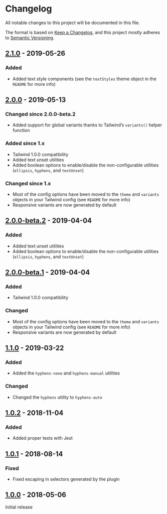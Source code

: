# Changelog

All notable changes to this project will be documented in this file.

The format is based on [Keep a Changelog](https://keepachangelog.com/en/1.0.0/),
and this project mostly adheres to [Semantic Versioning](https://semver.org/spec/v2.0.0.html).

## [2.1.0] - 2019-05-26

### Added
- Added text style components (see the `textStyles` theme object in the `README` for more info)

## [2.0.0] - 2019-05-13

### Changed since 2.0.0-beta.2
- Added support for global variants thanks to Tailwind’s `variants()` helper function

### Added since 1.x
- Tailwind 1.0.0 compatibility
- Added text unset utilities
- Added boolean options to enable/disable the non-configurable utilities (`ellipsis`, `hyphens`, and `textUnset`)

### Changed since 1.x
- Most of the config options have been moved to the `theme` and `variants` objects in your Tailwind config (see `README` for more info)
- Responsive variants are now generated by default

## [2.0.0-beta.2] - 2019-04-04

### Added
- Added text unset utilities
- Added boolean options to enable/disable the non-configurable utilities (`ellipsis`, `hyphens`, and `textUnset`)

## [2.0.0-beta.1] - 2019-04-04

### Added
- Tailwind 1.0.0 compatibility

### Changed
- Most of the config options have been moved to the `theme` and `variants` objects in your Tailwind config (see `README` for more info)
- Responsive variants are now generated by default

## [1.1.0] - 2019-03-22

### Added
- Added the `hyphens-none` and `hyphens-manual` utilities

### Changed
- Changed the `hyphens` utility to `hyphens-auto`

## [1.0.2] - 2018-11-04

### Added
- Added proper tests with Jest

## [1.0.1] - 2018-08-14

### Fixed
- Fixed escaping in selectors generated by the plugin

## [1.0.0] - 2018-05-06

Initial release

[Unreleased]: https://github.com/benface/tailwindcss-typography/compare/v2.1.0...HEAD
[2.1.0]: https://github.com/benface/tailwindcss-typography/compare/v2.0.0...v2.1.0
[2.0.0]: https://github.com/benface/tailwindcss-typography/compare/v2.0.0-beta.2...v2.0.0
[2.0.0-beta.2]: https://github.com/benface/tailwindcss-typography/compare/v2.0.0-beta.1...v2.0.0-beta.2
[2.0.0-beta.1]: https://github.com/benface/tailwindcss-typography/compare/v1.1.0...v2.0.0-beta.1
[1.1.0]: https://github.com/benface/tailwindcss-typography/compare/v1.0.2...v1.1.0
[1.0.2]: https://github.com/benface/tailwindcss-typography/compare/v1.0.1...v1.0.2
[1.0.1]: https://github.com/benface/tailwindcss-typography/compare/v1.0.0...v1.0.1
[1.0.0]: https://github.com/benface/tailwindcss-typography/releases/tag/v1.0.0
